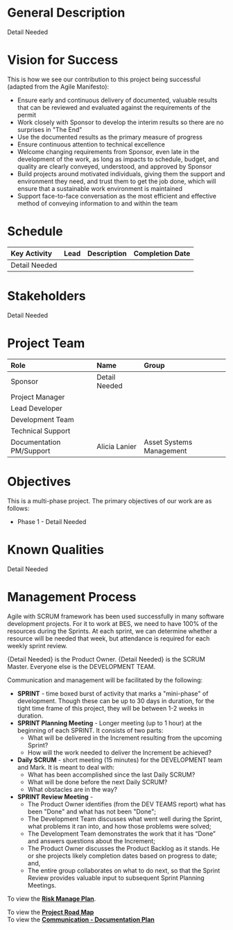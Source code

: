 # General Description #
Detail Needed

# Vision for Success #
This is how we see our contribution to this project being successful (adapted from the Agile Manifesto):
  * Ensure early and continuous delivery of documented, valuable results that can be reviewed and evaluated against the requirements of the permit
  * Work closely with Sponsor to develop the interim results so there are no surprises in "The End"
  * Use the documented results as the primary measure of progress
  * Ensure continuous attention to technical excellence
  * Welcome changing requirements from Sponsor, even late in the development of the work, as long as impacts to schedule, budget, and quality are clearly conveyed, understood, and approved by Sponsor
  * Build projects around motivated individuals, giving them the support and environment they need, and trust them to get the job done, which will ensure that a sustainable work environment is maintained
  * Support face-to-face conversation as the most efficient and effective method of conveying information to and within the team

# Schedule #

| **Key Activity** | **Lead** | **Description** | **Completion Date** |
|:-----------------|:---------|:----------------|:--------------------|
| Detail Needed |  |  |  |

# Stakeholders #
Detail Needed

# Project Team #
| **Role** | **Name** | **Group** |
|:---------|:---------|:----------|
| Sponsor | Detail Needed |  |
| Project Manager |  |  |
| Lead Developer |  |  |
| Development Team |  |  |
| Technical Support |  |  |
| Documentation PM/Support | Alicia Lanier | Asset Systems Management |

# Objectives #

This is a multi-phase project. The primary objectives of our work are as follows:
  * Phase 1 - Detail Needed

# Known Qualities #
Detail Needed

# Management Process #

Agile with SCRUM framework has been used successfully in many software development projects. For it to work at BES, we need to have 100% of the resources during the Sprints. At each sprint, we can determine whether a resource will be needed that week, but attendance is required for each weekly sprint review.

{Detail Needed} is the Product Owner. {Detail Needed} is the SCRUM Master. Everyone else is the DEVELOPMENT TEAM.

Communication and management will be facilitated by the following:

  * **SPRINT** - time boxed burst of activity that marks a "mini-phase" of development. Though these can be up to 30 days in duration, for the tight time frame of this project, they will be between 1-2 weeks in duration.
  * **SPRINT Planning Meeting** - Longer meeting (up to 1 hour) at the beginning of each SPRINT. It consists of two parts:
    * What will be delivered in the Increment resulting from the upcoming Sprint?
    * How will the work needed to deliver the Increment be achieved?
  * **Daily SCRUM** - short meeting (15 minutes) for the DEVELOPMENT team and Mark. It is meant to deal with:
    * What has been accomplished since the last Daily SCRUM?
    * What will be done before the next Daily SCRUM?
    * What obstacles are in the way?
  * **SPRINT Review Meeting** -
    * The Product Owner identifies (from the DEV TEAMS report) what has been "Done" and what has not been "Done";
    * The Development Team discusses what went well during the Sprint, what problems it ran into, and how those problems were solved;
    * The Development Team demonstrates the work that it has “Done” and answers questions about the Increment;
    * The Product Owner discusses the Product Backlog as it stands. He or she projects likely completion dates based on progress to date; and,
    * The entire group collaborates on what to do next, so that the Sprint Review provides valuable input to subsequent Sprint Planning Meetings.

To view the **[Risk Manage Plan](riskManagementPlan.md)**.<div>To view the <b><a href='ProjectRoadMap.md'>Project Road Map</a></b><div>To view the <b><a href='CommunicationPlan.md'>Communication - Documentation Plan</a></b>